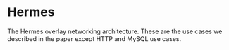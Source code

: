 # Hermes
The Hermes overlay networking architecture.
These are the use cases we described in the paper except HTTP and MySQL use cases. 
